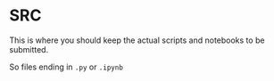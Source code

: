 # SRC

This is where you should keep the actual scripts and notebooks to be submitted.

So files ending in `.py` or `.ipynb`

